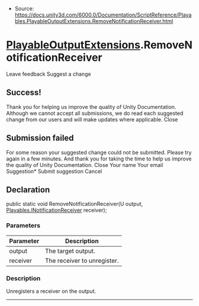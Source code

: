 * Source: https://docs.unity3d.com/6000.0/Documentation/ScriptReference/Playables.PlayableOutputExtensions.RemoveNotificationReceiver.html

#  [PlayableOutputExtensions](https://docs.unity3d.com/6000.0/Documentation/ScriptReference/Playables.PlayableOutputExtensions.html).RemoveNotificationReceiver
Leave feedback
Suggest a change
## Success!
Thank you for helping us improve the quality of Unity Documentation. Although we cannot accept all submissions, we do read each suggested change from our users and will make updates where applicable.
Close
## Submission failed
For some reason your suggested change could not be submitted. Please <a>try again</a> in a few minutes. And thank you for taking the time to help us improve the quality of Unity Documentation.
Close
Your name Your email Suggestion* Submit suggestion
Cancel
## Declaration
public static void RemoveNotificationReceiver(U output, [Playables.INotificationReceiver](https://docs.unity3d.com/6000.0/Documentation/ScriptReference/Playables.INotificationReceiver.html) receiver); 
### Parameters
Parameter | Description  
---|---  
output | The target output.  
receiver | The receiver to unregister.  
### Description
Unregisters a receiver on the output.
* * *
